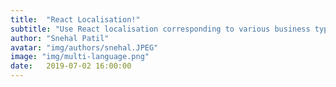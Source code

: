 ```yaml
---
title:  "React Localisation!"
subtitle: "Use React localisation corresponding to various business types"
author: "Snehal Patil"
avatar: "img/authors/snehal.JPEG"
image: "img/multi-language.png"
date:   2019-07-02 16:00:00
---
```


